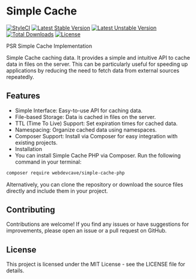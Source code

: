 # Simple Cache

[![StyleCI](https://github.styleci.io/repos/818333319/shield?branch=main)](https://github.styleci.io/repos/818333319?branch=main)
[![Latest Stable Version](https://poser.pugx.org/webdevcave/simple-cache/v/stable?format=flat-square)](https://packagist.org/packages/webdevcave/simple-cache)
[![Latest Unstable Version](https://poser.pugx.org/webdevcave/simple-cache/v/unstable?format=flat-square)](https://packagist.org/packages/webdevcave/simple-cache)
[![Total Downloads](https://poser.pugx.org/webdevcave/simple-cache/downloads?format=flat-square)](https://packagist.org/packages/webdevcave/simple-cache)
[![License](https://poser.pugx.org/webdevcave/simple-cache/license?format=flat-square)](https://packagist.org/packages/webdevcave/simple-cache)

PSR Simple Cache Implementation

Simple Cache caching data. 
It provides a simple and intuitive API to cache data in files on the server. 
This can be particularly useful for speeding up applications by reducing the need to fetch data from external 
sources repeatedly.

## Features
- Simple Interface: Easy-to-use API for caching data.
- File-based Storage: Data is cached in files on the server.
- TTL (Time To Live) Support: Set expiration times for cached data.
- Namespacing: Organize cached data using namespaces.
- Composer Support: Install via Composer for easy integration with existing projects.
- Installation
- You can install Simple Cache PHP via Composer. Run the following command in your terminal:

```bash
composer require webdevcave/simple-cache-php
```

Alternatively, you can clone the repository or download the source files directly and include them in your project.

## Contributing
Contributions are welcome! If you find any issues or have suggestions for improvements, 
please open an issue or a pull request on GitHub.

## License
This project is licensed under the MIT License - see the LICENSE file for details.
